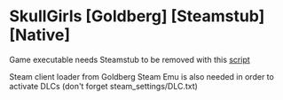 # SkullGirls [Goldberg] [Steamstub] [Native]

Game executable needs Steamstub to be removed with this [script](http://it7otdanqu7ktntxzm427cba6i53w6wlanlh23v5i3siqmos47pzhvyd.onion/johncena141/Linux_Game_Pirates/src/branch/master/Tools/pyUnstub)

Steam client loader from Goldberg Steam Emu is also needed in order to activate DLCs (don't forget steam_settings/DLC.txt)